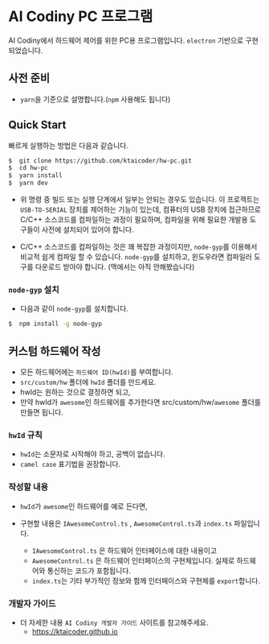 # AI Codiny PC 프로그램

AI Codiny에서 하드웨어 제어를 위한 PC용 프로그램입니다. `electron` 기반으로 구현되었습니다.

## 사전 준비

- `yarn`을 기준으로 설명합니다.(`npm` 사용해도 됩니다)

## Quick Start

빠르게 실행하는 방법은 다음과 같습니다.

```sh
$  git clone https://github.com/ktaicoder/hw-pc.git
$  cd hw-pc
$  yarn install
$  yarn dev
```

-   위 명령 중 빌드 또는 실행 단계에서 일부는 안되는 경우도 있습니다. 이 프로젝트는 `USB-TO-SERIAL` 장치를 제어하는 기능이 있는데, 컴퓨터의 USB 장치에 접근하므로 C/C++ 소스코드를 컴파일하는 과정이 필요하며, 컴파일을 위해 필요한 개발용 도구들이 사전에 설치되어 있어야 합니다.

-   C/C++ 소스코드를 컴파일하는 것은 꽤 복잡한 과정이지만, `node-gyp`를 이용해서 비교적 쉽게 컴파일 할 수 있습니다. `node-gyp`를 설치하고, 윈도우라면 컴파일러 도구를 다운로드 받아야 합니다. (맥에서는 아직 안해봤습니다)

### `node-gyp` 설치

-   다음과 같이 `node-gyp`를 설치합니다.

```bash
$  npm install -g node-gyp
```

## 커스텀 하드웨어 작성

-  모든 하드웨어에는 `하드웨어 ID(hwId)`를 부여합니다.
-  `src/custom/hw` 폴더에 `hwId` 폴더를 만드세요. 
- hwId는 원하는 것으로 결정하면 되고, 
- 만약 hwId가 `awesome`인 하드웨어를 추가한다면 src/custom/hw/`awesome` 폴더를 만들면 됩니다.

### `hwId` 규칙
- `hwId`는 소문자로 시작해야 하고, 공백이 없습니다.
- `camel case` 표기법을 권장합니다.

### 작성할 내용

- `hwId`가 `awesome`인 하드웨어를 예로 든다면,

- 구현할 내용은  `IAwesomeControl.ts` , `AwesomeControl.ts`과 `index.ts` 파일입니다.
    - `IAwesomeControl.ts` 은 하드웨어 인터페이스에 대한 내용이고
    - `AwesomeControl.ts` 은 하드웨어 인터페이스의 구현체입니다. 실제로 하드웨어와 통신하는 코드가 포함됩니다.
    - `index.ts`는 기타 부가적인 정보와 함께 인터페이스와 구현체를 `export`합니다.

### 개발자 가이드
- 더 자세한 내용 `AI Codiny 개발자 가이드` 사이트를 참고해주세요.
    - https://ktaicoder.github.io

